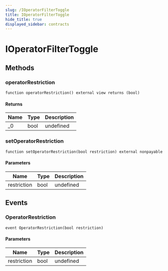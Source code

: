 ```yaml
---
slug: /IOperatorFilterToggle
title: IOperatorFilterToggle
hide_title: true
displayed_sidebar: contracts
---
```


# IOperatorFilterToggle

## Methods

### operatorRestriction

```solidity
function operatorRestriction() external view returns (bool)
```

#### Returns

| Name | Type | Description |
| ---- | ---- | ----------- |
| \_0  | bool | undefined   |

### setOperatorRestriction

```solidity
function setOperatorRestriction(bool restriction) external nonpayable
```

#### Parameters

| Name        | Type | Description |
| ----------- | ---- | ----------- |
| restriction | bool | undefined   |

## Events

### OperatorRestriction

```solidity
event OperatorRestriction(bool restriction)
```

#### Parameters

| Name        | Type | Description |
| ----------- | ---- | ----------- |
| restriction | bool | undefined   |

